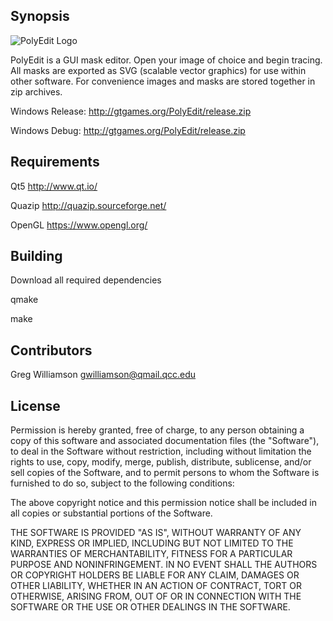 ## Synopsis

![PolyEdit Logo](http://gtgames.org/PolyEdit/icon.png)

PolyEdit is a GUI mask editor. Open your image of choice and begin tracing. All masks are exported as SVG (scalable vector graphics) for use within other software. For convenience images and masks are stored together in zip archives.

Windows Release: http://gtgames.org/PolyEdit/release.zip

Windows Debug: http://gtgames.org/PolyEdit/release.zip

## Requirements

Qt5 http://www.qt.io/

Quazip http://quazip.sourceforge.net/

OpenGL https://www.opengl.org/

## Building

Download all required dependencies

qmake

make

## Contributors

Greg Williamson gwilliamson@qmail.qcc.edu

## License

Permission is hereby granted, free of charge, to any person obtaining a copy of this software and associated documentation files (the "Software"), to deal in the Software without restriction, including without limitation the rights to use, copy, modify, merge, publish, distribute, sublicense, and/or sell copies of the Software, and to permit persons to whom the Software is furnished to do so, subject to the following conditions:

The above copyright notice and this permission notice shall be included in all copies or substantial portions of the Software.

THE SOFTWARE IS PROVIDED "AS IS", WITHOUT WARRANTY OF ANY KIND, EXPRESS OR IMPLIED, INCLUDING BUT NOT LIMITED TO THE WARRANTIES OF MERCHANTABILITY, FITNESS FOR A PARTICULAR PURPOSE AND NONINFRINGEMENT. IN NO EVENT SHALL THE AUTHORS OR COPYRIGHT HOLDERS BE LIABLE FOR ANY CLAIM, DAMAGES OR OTHER LIABILITY, WHETHER IN AN ACTION OF CONTRACT, TORT OR OTHERWISE, ARISING FROM, OUT OF OR IN CONNECTION WITH THE SOFTWARE OR THE USE OR OTHER DEALINGS IN THE SOFTWARE.
